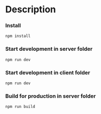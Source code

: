 # Description

### Install
`npm install`

### Start development in server folder
`npm run dev`

### Start development in client folder
`npm run dev`

### Build for production in server folder
`npm run build`
